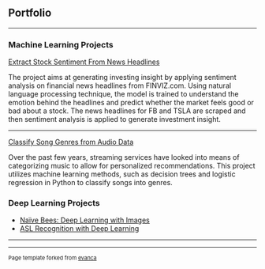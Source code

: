 ## Portfolio

---

### Machine Learning Projects 

[Extract Stock Sentiment From News Headlines](/sample_page)
<p>The project aims at generating investing insight by applying sentiment analysis on financial news headlines from FINVIZ.com. Using natural language processing technique, the model is trained to understand the emotion behind the headlines and predict whether the market feels good or bad about a stock. The news headlines for FB and TSLA are scraped and then sentiment analysis is applied to generate investment insight.</p>

---
[Classify Song Genres from Audio Data](/pdf/sample_presentation.pdf)
<p>Over the past few years, streaming services have looked into means of categorizing music to allow for personalized recommendations. This project utilizes machine learning methods, such as decision trees and logistic regression in Python to classify songs into genres.<p>


### Deep Learning Projects

- [Naïve Bees: Deep Learning with Images](http://example.com/)
- [ASL Recognition with Deep Learning](http://example.com/)

---




---
<p style="font-size:11px">Page template forked from <a href="https://github.com/evanca/quick-portfolio">evanca</a></p>
<!-- Remove above link if you don't want to attibute -->

